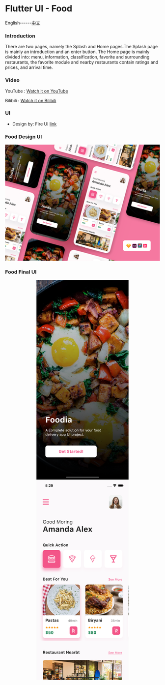 # Flutter UI - Food

English------[中文](README_CN.md)

### Introduction

There are two pages, namely the Splash and Home pages.The Splash page is mainly an introduction and an enter button. The Home page is mainly divided into: menu, information, classification, favorite and surrounding restaurants, the favorite module and nearby restaurants contain ratings and prices, and arrival time.

### Video

YouTube : [Watch it on YouTube]()

Bilibili : [Watch it on Bilibili]()

### UI 

 - Design by:  Fire UI  [link](https://www.uplabs.com/posts/free-food-delivery-app)  



### Food Design UI

![00](00.png)

### Food Final UI

<div align=center> <img src = '01.png' width = '300' >  <img src = '02.png' width = '300' ></div>





